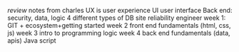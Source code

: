 *review*  notes from charles
UX is user experience
UI user interface
Back end: security, data, logic
4 different types of DB
site reliability engineer 
week 1: GIT + ecosystem+getting started
week 2 front end fundamentals (html, css, js)
week 3 intro to programming logic
week 4 back end fundamentals (data, apis)
Java script 
